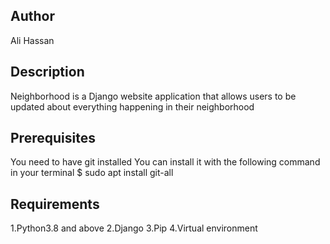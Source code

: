 ## Author
Ali Hassan

## Description
Neighborhood is a Django website application that allows users to be updated about everything happening in their neighborhood

## Prerequisites
You need to have git installed You can install it with the following command in your terminal $ sudo apt install git-all

## Requirements
1.Python3.8 and above 2.Django 3.Pip 4.Virtual environment

